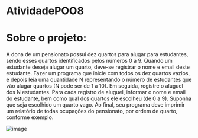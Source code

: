 # AtividadePOO8

# Sobre o projeto: 
A dona de um pensionato possui dez quartos para alugar para estudantes,
sendo esses quartos identificados pelos números 0 a 9.
Quando um estudante deseja alugar um quarto, deve-se registrar o nome
e email deste estudante.
Fazer um programa que inicie com todos os dez quartos vazios, e depois
leia uma quantidade N representando o número de estudantes que vão
alugar quartos (N pode ser de 1 a 10). Em seguida, registre o aluguel dos
N estudantes. Para cada registro de aluguel, informar o nome e email do
estudante, bem como qual dos quartos ele escolheu (de 0 a 9). Suponha
que seja escolhido um quarto vago. Ao final, seu programa deve imprimir
um relatório de todas ocupações do pensionato, por ordem de quarto,
conforme exemplo.

![image](https://github.com/JoaoVictorArantes/AtividadePOO8/assets/80133673/09671dd4-1fdf-4cb9-a363-c8b4fb95c8ca)
